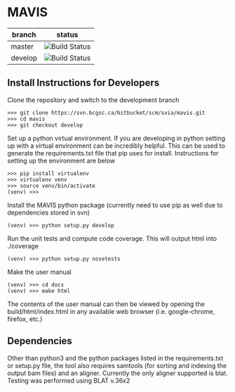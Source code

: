 MAVIS
=======

| branch  | status                                                                                      |
|---------|---------------------------------------------------------------------------------------------|
| master  | ![Build Status](https://www.bcgsc.ca/bamboo/plugins/servlet/wittified/build-status/MAV-MAV27)|
| develop | ![Build Status](https://www.bcgsc.ca/bamboo/plugins/servlet/wittified/build-status/MAV-MAV)|

Install Instructions for Developers
-------------------------------------------

Clone the repository and switch to the development branch

    >>> git clone https://svn.bcgsc.ca/bitbucket/scm/svia/mavis.git
    >>> cd mavis
    >>> git checkout develop

Set up a python virtual environment. If you are developing in python setting up with a virtual environment can be incredibly helpful. 
This can be used to generate the requirements.txt file that pip uses for install. Instructions for setting up the environment
are below

    >>> pip install virtualenv
    >>> virtualenv venv
    >>> source venv/bin/activate
    (venv) >>>

Install the MAVIS python package (currently need to use pip as well due to dependencies stored in svn)

    (venv) >>> python setup.py develop

Run the unit tests and compute code coverage. This will output html into ./coverage

    (venv) >>> python setup.py nosetests 

Make the user manual

    (venv) >>> cd docs
    (venv) >>> make html

The contents of the user manual can then be viewed by opening the build/html/index.html in any available
web browser (i.e. google-chrome, firefox, etc.)

Dependencies
----------------

Other than python3 and the python packages listed in the requirements.txt or setup.py file, the tool also requires samtools (for
sorting and indexing the output bam files) and an aligner. Currently the only aligner supported is blat. Testing
was performed using BLAT v.36x2
